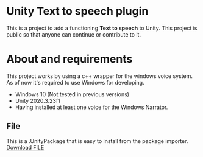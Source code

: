 # Unity Text to speech plugin

This is a project to add a functioning  **Text to speech** to Unity. This project is public so that anyone can continue or contribute to it.

# About and requirements
This project works by using a c++ wrapper for the windows voice system. As of now it's required to use Windows for developing.

 - Windows 10 (Not tested in previous versions)
 - Unity 2020.3.23f1
 - Having installed at least one voice for the Windows Narrator.

##  File
This is a .UnityPackage that is easy to install from the package importer.
<a id="raw-url" href="https://raw.githubusercontent.com/github-username/project/master/filename">Download FILE</a>
